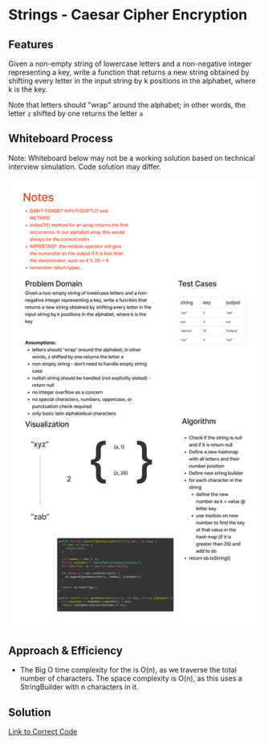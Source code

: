 # Strings - Caesar Cipher Encryption

## Features

Given a non-empty string of lowercase letters and a non-negative integer representing a key, write a function that returns a new string obtained by shifting every letter in the input string by k positions in the alphabet, where k is the key.

Note that letters should "wrap" around the alphabet; in other words, the letter `z` shifted by one returns the letter `a`

## Whiteboard Process

Note: Whiteboard below may not be a working solution based on technical interview simulation. Code solution may differ.

![Whiteboard Image](../images/strings-caesar-cipher-encryption.png)

## Approach & Efficiency

- The Big O time complexity for the is O(n), as we traverse the total number of characters. The space complexity is O(n), as this uses a StringBuilder with n characters in it.

## Solution

[Link to Correct Code](../../src/main/java/strings/CaesarCipherEncryption.java)



